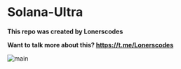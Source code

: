 # Solana-Ultra
**This repo was created by Lonerscodes** 

**Want to talk more about this? https://t.me/Lonerscodes**

![main](https://user-images.githubusercontent.com/115373748/195996047-63a2b861-0f3d-4824-adcd-459e61215771.gif)
